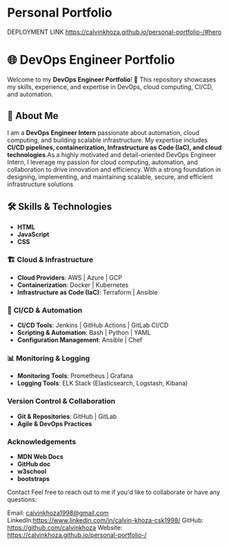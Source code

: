  # Personal Portfolio
 
DEPLOYMENT LINK 
https://calvinkhoza.github.io/personal-portfolio-/#hero

# 🌐 DevOps Engineer Portfolio

Welcome to my **DevOps Engineer Portfolio**! 🚀 This repository showcases my skills, experience, and expertise in DevOps, cloud computing, CI/CD, and automation.

## 📌 About Me
I am a **DevOps Engineer Intern** passionate about automation, cloud computing, and building scalable infrastructure. My expertise includes **CI/CD pipelines, containerization, Infrastructure as Code (IaC), and cloud technologies**.As a highly motivated and detail-oriented DevOps Engineer Intern, I leverage my passion for cloud computing, automation, and collaboration to drive innovation and efficiency. With a strong foundation in designing, implementing, and maintaining scalable, secure, and efficient infrastructure solutions 


## 🛠️ Skills & Technologies
- **HTML**
- **JavaScript**
- **CSS**
### 🏗️ **Cloud & Infrastructure**
- **Cloud Providers**: AWS | Azure | GCP  
- **Containerization**: Docker | Kubernetes  
- **Infrastructure as Code (IaC)**: Terraform | Ansible  

### 🔄 **CI/CD & Automation**
- **CI/CD Tools**: Jenkins | GitHub Actions | GitLab CI/CD  
- **Scripting & Automation**: Bash | Python | YAML  
- **Configuration Management**: Ansible | Chef  

### 📊 **Monitoring & Logging**
- **Monitoring Tools**: Prometheus | Grafana  
- **Logging Tools**: ELK Stack (Elasticsearch, Logstash, Kibana)  

###  **Version Control & Collaboration**
- **Git & Repositories**: GitHub | GitLab  
- **Agile & DevOps Practices**  

### Acknowledgements 
- **MDN Web Docs**
- **GitHub doc**
- **w3school**
- **bootstraps**


Contact
Feel free to reach out to me if you'd like to collaborate or have any questions:

Email: calvinkhoza1998@gmail.com
LinkedIn:https://www.linkedin.com/in/calvin-khoza-csk1998/
GitHub: https://github.com/calvinkhoza
Website: https://calvinkhoza.github.io/personal-portfolio-/
